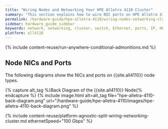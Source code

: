 ```yaml
---
title: "Wiring Nodes and Networking Your HPE Alletra 4110 Cluster"
summary: "This section explains how to wire NIC ports on HPE Alletra 4110 nodes and how to network a cluster."
permalink: /hardware-guide/hpe-alletra-4110/wiring-nodes-networking-cluster.html
sidebar: hardware_guide_sidebar
keywords: network, networking, cluster, switch, Ethernet, ports, IP, HPE_Alletra_4110, HPE, Alletra, 4110
platform: all4110
---
```


{% include content-reuse/run-anywhere-conditional-admonitions.md %}

## Node NICs and Ports
The following diagrams show the NICs and ports on {{site.all4110}} node types.

{% capture alt_tag %}Back Diagram of the {{site.all4110}} Node{% endcapture %}
{% include image.html alt=alt_tag file="hpe-alletra-4110-back-diagram.png" url="/hardware-guide/hpe-alletra-4110/images/hpe-alletra-4110-back-diagram.png" %}

{% include content-reuse/platform-agnostic-split-wiring-networking-cluster.md ethernetSpeed="100 Gbps" %}
